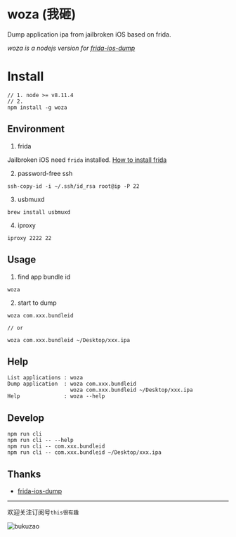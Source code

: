 # woza (我砸)

Dump application ipa from jailbroken iOS based on frida. 

*woza is a nodejs version for [frida-ios-dump](https://github.com/AloneMonkey/frida-ios-dump)*

# Install

```
// 1. node >= v8.11.4
// 2. 
npm install -g woza
```

## Environment

1. frida

Jailbroken iOS need `frida` installed. [How to install frida](https://www.frida.re/docs/ios/#with-jailbreak)

2. password-free ssh

```
ssh-copy-id -i ~/.ssh/id_rsa root@ip -P 22
```

3. usbmuxd

```
brew install usbmuxd
```

4. iproxy

```
iproxy 2222 22
```

## Usage

1. find app bundle id

```
woza
```

2. start to dump

```
woza com.xxx.bundleid

// or 

woza com.xxx.bundleid ~/Desktop/xxx.ipa
```

## Help

```
List applications : woza
Dump application  : woza com.xxx.bundleid
                    woza com.xxx.bundleid ~/Desktop/xxx.ipa
Help              : woza --help
```

## Develop

```
npm run cli
npm run cli -- --help
npm run cli -- com.xxx.bundleid
npm run cli -- com.xxx.bundleid ~/Desktop/xxx.ipa
```

## Thanks

- [frida-ios-dump](https://github.com/AloneMonkey/frida-ios-dump)

---

欢迎关注订阅号`this很有趣`

![bukuzao](https://everettjf.github.io/images/fun.jpg)

